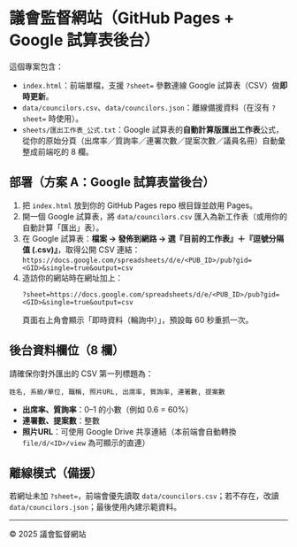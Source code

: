 # 議會監督網站（GitHub Pages + Google 試算表後台）

這個專案包含：
- `index.html`：前端單檔，支援 `?sheet=` 參數連線 Google 試算表（CSV）做**即時更新**。
- `data/councilors.csv`、`data/councilors.json`：離線備援資料（在沒有 `?sheet=` 時使用）。
- `sheets/匯出工作表_公式.txt`：Google 試算表的**自動計算版匯出工作表**公式，從你的原始分頁（出席率／質詢率／連署次數／提案次數／議員名冊）自動彙整成前端吃的 8 欄。

## 部署（方案 A：Google 試算表當後台）

1. 把 `index.html` 放到你的 GitHub Pages repo 根目錄並啟用 Pages。
2. 開一個 Google 試算表，將 `data/councilors.csv` 匯入為新工作表（或用你的自動計算「匯出」表）。
3. 在 Google 試算表：**檔案 → 發佈到網路 → 選『目前的工作表』＋『逗號分隔值 (.csv)』**，取得公開 CSV 連結：
   `https://docs.google.com/spreadsheets/d/e/<PUB_ID>/pub?gid=<GID>&single=true&output=csv`
4. 造訪你的網站時在網址加上：
   ```
   ?sheet=https://docs.google.com/spreadsheets/d/e/<PUB_ID>/pub?gid=<GID>&single=true&output=csv
   ```
   頁面右上角會顯示「即時資料（輪詢中）」，預設每 60 秒重抓一次。

## 後台資料欄位（8 欄）
請確保你對外匯出的 CSV 第一列標題為：

```
姓名, 系級/單位, 職稱, 照片URL, 出席率, 質詢率, 連署數, 提案數
```

- **出席率、質詢率**：0–1 的小數（例如 0.6 = 60%）
- **連署數、提案數**：整數
- **照片URL**：可使用 Google Drive 共享連結（本前端會自動轉換 `file/d/<ID>/view` 為可顯示的直連）

## 離線模式（備援）
若網址未加 `?sheet=`，前端會優先讀取 `data/councilors.csv`；若不存在，改讀 `data/councilors.json`；最後使用內建示範資料。

---

© 2025 議會監督網站
